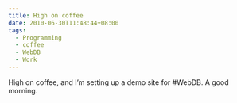 ```yaml
---
title: High on coffee
date: 2010-06-30T11:48:44+08:00
tags:
  - Programming
  - coffee
  - WebDB
  - Work
---
```

High on coffee, and I’m setting up a demo site for #WebDB. A good morning.
